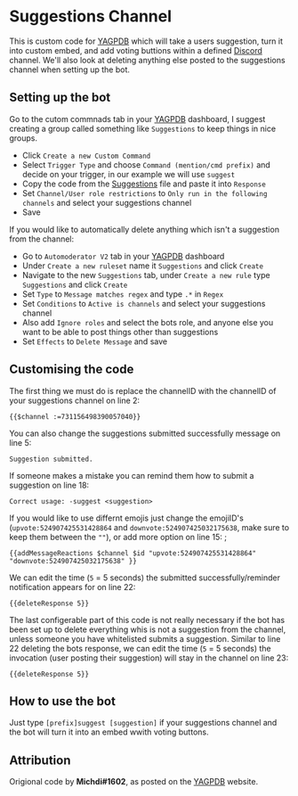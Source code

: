 # Suggestions Channel

This is custom code for [YAGPDB](https://yagpdb.xyz/) which will take a users suggestion, turn it into custom embed, and add voting buttions within a defined [Discord](https://discord.com/) channel. We'll also look at deleting anything else posted to the suggestions channel when setting up the bot.

## Setting up the bot

Go to the cutom commnads tab in your [YAGPDB](https://yagpdb.xyz/) dashboard, I suggest creating a group called something like `Suggestions` to keep things in nice groups.
- Click `Create a new Custom Command`
- Select `Trigger Type` and choose `Command (mention/cmd prefix)` and decide on your trigger, in our example we will use `suggest`
- Copy the code from the [Suggestions](https://github.com/CJ0206/yagpdb/blob/main/Suggestions/Suggetions.lua) file and paste it into `Response`
- Set `Channel/User role restrictions` to `Only run in the following channels` and select your suggestions channel
- Save

If you would like to automatically delete anything which isn't a suggestion from the channel:
- Go to `Automoderator V2` tab in your [YAGPDB](https://yagpdb.xyz/) dashboard
- Under `Create a new ruleset` name it `Suggestions` and click `Create`
- Navigate to the new `Suggestions` tab, under `Create a new rule` type `Suggestions` and click `Create`
- Set `Type` to `Message matches regex` and type `.*` in `Regex`
- Set `Conditions` to `Active is channels` and select your suggestions channel
- Also add `Ignore roles` and select the bots role, and anyone else you want to be able to post things other than suggestions
- Set `Effects` to `Delete Message` and save

## Customising the code
The first thing we must do is replace the channelID with the channelID of your suggestions channel on line 2:
```
{{$channel :=731156498390057040}}
```

You can also change the suggestions submitted successfully message on line 5:
```
Suggestion submitted.
```

If someone makes a mistake you can remind them how to submit a suggestion on line 18:
```
Correct usage: -suggest <suggestion>
```

If you would like to use differnt emojis just change the emojiID's (`upvote:524907425531428864` and `downvote:524907425032175638`, make sure to keep them between the `""`), or add more option on line 15:
;
```
{{addMessageReactions $channel $id "upvote:524907425531428864" "downvote:524907425032175638" }}
```

We can edit the time (`5` = 5 seconds) the submitted successfully/reminder notification appears for on line 22:
```
{{deleteResponse 5}}
```

The last configerable part of this code is not really necessary if the bot has been set up to delete everything whis is not a suggestion from the channel, unless someone you have whitelisted submits a suggestion. Similar to line 22 deleting the bots response, we can edit the time (`5` = 5 seconds) the invocation (user posting their suggestion) will stay in the channel on line 23:
```
{{deleteResponse 5}}
```

## How to use the bot

Just type `[prefix]suggest [suggestion]` if your suggestions channel and the bot will turn it into an embed wwith voting buttons.

## Attribution

Origional code by **Michdi#1602**, as posted on the [YAGPDB](https://docs.yagpdb.xyz/reference/custom-command-examples#suggestion-command) website.
